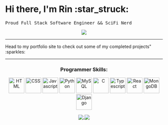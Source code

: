 <div>
  <h1>Hi there, I'm Rin :star_struck:</h1>
  <pre algin = 'center'>Proud Full Stack Software Engineer && SciFi Nerd</pre>
</div>
<div align="center">
  <img src='https://media.tenor.com/TuYN6dmAclUAAAAd/cyberpunk.gif'>
</div>
<hr>
<p align="center>
:sparkles:
<a href="https://rin-eleven.com/">Head to my portfolio site to check out some of my completed projects"</a> 
:sparkles:
</p>
<hr>
<div align='center'>
<h3>Programmer Skills:</h3>
<img src='https://upload.wikimedia.org/wikipedia/commons/thumb/3/38/HTML5_Badge.svg/800px-HTML5_Badge.svg.png' alt='HTML' width='50' height='50' >
<img src='https://upload.wikimedia.org/wikipedia/commons/thumb/6/62/CSS3_logo.svg/800px-CSS3_logo.svg.png' alt='CSS' width='50' height='50'>
<img src='https://upload.wikimedia.org/wikipedia/commons/thumb/6/6a/JavaScript-logo.png/800px-JavaScript-logo.png' alt='Javascript' width='50' height='50'>
<img src='https://upload.wikimedia.org/wikipedia/commons/thumb/c/c3/Python-logo-notext.svg/1869px-Python-logo-notext.svg.png' alt='Python' width='50' height='50'>
<img src='https://thumbnail.imgbin.com/21/11/12/imgbin-mysql-logo-database-join-portable-network-graphics-table-fYjBwJzJKBWt9RtriTD0EiXZU_t.jpg' alt='MySQL' width='50' height='50'>
<img src='https://upload.wikimedia.org/wikipedia/commons/thumb/1/18/C_Programming_Language.svg/926px-C_Programming_Language.svg.png' alt='C' width='50' height='50'>
<img src='https://static-00.iconduck.com/assets.00/typescript-icon-icon-1024x1024-vh3pfez8.png' alt='Typescript' width='50' height='50'>
<img src='https://camo.githubusercontent.com/258e4f46e082ec3dcfa3c4a90970a3d69d992c78c977ba7e0dd47b100a66f6f2/68747470733a2f2f63646e2e737667706f726e2e636f6d2f6c6f676f732f72656163742e737667' alt='React' width='50' height='50'>
<img src='https://seeklogo.com/images/M/mongodb-logo-D13D67C930-seeklogo.com.png' alt='MongoDB' width='50' height='50'>
<img src='https://static-00.iconduck.com/assets.00/django-icon-1606x2048-lwmw1z73.png' alt='Django' width='50' height='50'>
 </p>
</div>
<div align='center'>
  <a href="https://github.com/rin-11/github-readme-stats">
  <img align="center" src="https://github-readme-stats.vercel.app/api?username=rin-11&show_icons=true&theme=neon&rank_icon=github&hide=issues" />
    </a>
    <a href="https://github.com/rin-11/github-readme-stats">
  <img align="center" src="https://github-readme-stats.vercel.app/api/top-langs/?username=rin-11&langs_count=8&layout=compact&theme=neon" />
</a>
</div>
